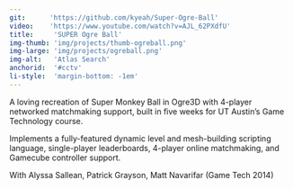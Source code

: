 ```yaml
---
git:      'https://github.com/kyeah/Super-Ogre-Ball'
video:    'https://www.youtube.com/watch?v=AJL_62PXdfU'
title:     'SUPER Ogre Ball'
img-thumb: 'img/projects/thumb-ogreball.png'
img-large: 'img/projects/ogreball.png'
img-alt:   'Atlas Search'
anchorid:  '#cctv'
li-style:  'margin-bottom: -1em'
---
```


A loving recreation of Super Monkey Ball in Ogre3D with 4-player networked matchmaking support, built in five weeks for UT Austin&rsquo;s Game Technology course.

Implements a fully-featured dynamic level and mesh-building scripting language, single-player leaderboards, 4-player online matchmaking, and Gamecube controller support.

<p-dark>With Alyssa Sallean, Patrick Grayson, Matt Navarifar (Game Tech 2014)</p-dark>